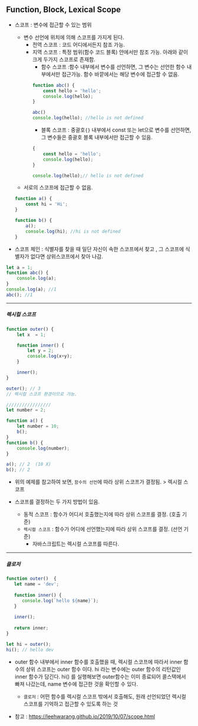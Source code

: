 ## Function, Block, Lexical Scope

* 스코프 : 변수에 접근할 수 있는 범위            
    * 변수 선언에 위치에 의해 스코프를 가지게 된다.
        * 전역 스코프 : 코드 어디에서든지 참조 가능.
        * 지역 스코프 : 특정 범위(함수 코드 블록) 안에서만 참조 가능. 아래와 같이 크게 두가지 스코프로 존재함.
            * 함수 스코프 :함수 내부에서 변수를 선언하면, 그 변수는 선언한 함수 내부에서만 접근가능. 함수 바깥에서는 해당 변수에 접근할 수 없음.
            ```js
            function abc() {
                const hello = 'hello';
                console.log(hello);
            }

            abc()
            console.log(hello); //hello is not defined
            ```
            * 블록 스코프 : 중괄호`{}` 내부에서 const 또는 let으로 변수를 선언하면, 그 변수들은 중괄호 블록 내부에서만 접근할 수 있음.
            ```js
            {
                const hello = 'hello';
                console.log(hello);
            }

            console.log(hello);// hello is not defined
            ```
    * 서로의 스코프에 접근할 수 없음.
    ```js
    function a() {
        const hi = 'Hi';
    }

    function b() {
        a();
        console.log(hi); //hi is not defined
    }
    ```

* 스코프 체인 : 식별자를 찾을 때 일단 자신이 속한 스코프에서 찾고 , 그 스코프에 식별자가 없다면 상위스코프에서 찾아 나감.
```js
let a = 1;
function abc() {
    console.log(a); 
}
console.log(a); //1
abc(); //1
```
---
##### 렉시컬 스코프
```js
function outer() {
    let x  = 1;

    function inner() {
        let y = 2;
        console.log(x+y);
    }

    inner();
}

outer(); // 3 
// 렉시컬 스코프 환경이므로 가능.

/////////////////
let number = 2;

function a() {
    let number = 10;
    b();
}
function b() {
    console.log(number);
}

a(); // 2  (10 X)
b(); // 2
```
* 위의 예제를 참고하여 보면, `함수의 선언`에 따라 상위 스코프가 결정됨. > 렉시컬 스코프

* 스코프를 결정하는 두 가지 방법이 있음.
    * 동적 스코프 : 함수가 어디서 호출했는지에 따라 상위 스코프를 결정. (호출 기준)
    * `렉시컬 스코프` : 함수가 어디에 선언했는지에 따라 상위 스코프를 결정. (선언 기준)
        * 자바스크립트는 렉시컬 스코프를 따른다.
---
##### 클로저
```js
function outer()  {
   let name = 'dev';
   
   function inner() {
      console.log(`hello ${name}`);
   }
   
   inner();
   
   return inner;
}

let hi = outer();
hi(); // hello dev
```
* outer 함수 내부에서 inner 함수를 호출했을 때, 렉시컬 스코프에 따라서 inner 함수의 상위 스코프는 outer 함수 이다.
hi 라는 변수에는  outer 함수의 리턴값인 inner 함수가 담긴다. hi() 를 실행해보면 outer함수는 이미 종료되어 콜스택에서 빠져 나갔는데, 
name 변수에 접근한 것을 확인할 수 있다.
   * `클로저` : 어떤 함수를 렉시컬 스코프 밖에서 호출해도, 원래 선언되었던 렉시컬 스코프를 기억하고 접근할 수 있도록 하는 것
   
* 참고 : https://leehwarang.github.io/2019/10/07/scope.html

